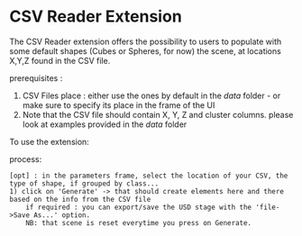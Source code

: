 # CSV Reader Extension

The CSV Reader extension offers the possibility to users to populate with some default shapes (Cubes or Spheres, for now) the scene, at locations X,Y,Z found in the CSV file.

prerequisites :
1) CSV Files place : either use the ones by default in the _data_ folder - or make sure to specify its place in the frame of the UI
2) Note that the CSV file should contain X, Y, Z and cluster columns. please look at examples provided in the _data_ folder

To use the extension:

process:

	[opt] : in the parameters frame, select the location of your CSV, the type of shape, if grouped by class...
	1) click on 'Generate' -> that should create elements here and there based on the info from the CSV file
		if required : you can export/save the USD stage with the 'file->Save As...' option.
		NB: that scene is reset everytime you press on Generate.

